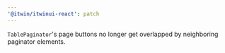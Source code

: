 ```yaml
---
'@itwin/itwinui-react': patch
---
```


`TablePaginator`'s page buttons no longer get overlapped by neighboring paginator elements.
